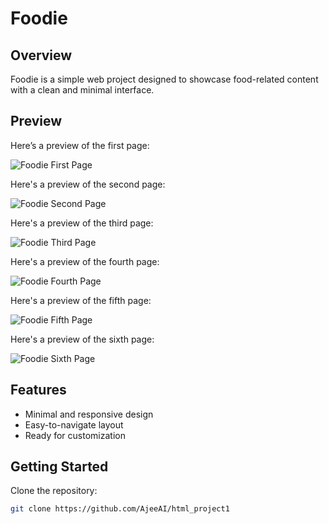 # Foodie

## Overview
Foodie is a simple web project designed to showcase food-related content with a clean and minimal interface.

## Preview
Here’s a preview of the first page:

![Foodie First Page](https://github.com/user-attachments/assets/6296888b-e8a0-47e8-aab3-d90e63663755)


Here's a preview of the second page:

![Foodie Second Page](https://github.com/user-attachments/assets/8a7a06ff-1f36-46ec-912b-75de54d83fae)


Here's a preview of the third page:

![Foodie Third Page](https://github.com/user-attachments/assets/3daa9ff5-501b-4645-8cd2-b4d299be3a85)

Here's a preview of the fourth page:

![Foodie Fourth Page](https://github.com/user-attachments/assets/8dcbebdb-a829-4822-9a2f-097db9fd6b1b)

Here's a preview of the fifth page:

![Foodie Fifth Page](https://github.com/user-attachments/assets/c967e12a-02cc-4352-ab38-4db081dbcc4f)

Here's a preview of the sixth page:

![Foodie Sixth Page](https://github.com/user-attachments/assets/60aa8943-d8eb-4f97-9b74-3023ca1fbcf6)



## Features
- Minimal and responsive design
- Easy-to-navigate layout
- Ready for customization

## Getting Started
Clone the repository:
   ```bash
  git clone https://github.com/AjeeAI/html_project1
